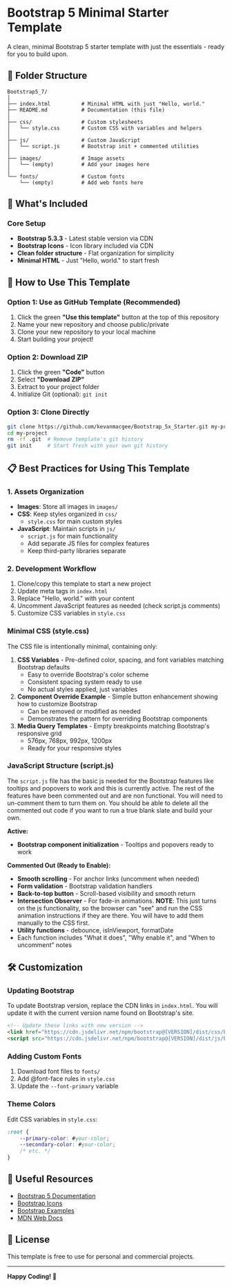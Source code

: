 # Bootstrap 5 Minimal Starter Template

A clean, minimal Bootstrap 5 starter template with just the essentials - ready for you to build upon.

## 📁 Folder Structure

```
Bootstrap5_7/
│
├── index.html          # Minimal HTML with just "Hello, world."
├── README.md           # Documentation (this file)
│
├── css/                # Custom stylesheets
│   └── style.css       # Custom CSS with variables and helpers
│
├── js/                 # Custom JavaScript
│   └── script.js       # Bootstrap init + commented utilities
│
├── images/             # Image assets
│   └── (empty)         # Add your images here
│
└── fonts/              # Custom fonts
    └── (empty)         # Add web fonts here
```

## 🚀 What's Included

### Core Setup
- **Bootstrap 5.3.3** - Latest stable version via CDN
- **Bootstrap Icons** - Icon library included via CDN
- **Clean folder structure** - Flat organization for simplicity
- **Minimal HTML** - Just "Hello, world." to start fresh

## 🎯 How to Use This Template

### Option 1: Use as GitHub Template (Recommended)
1. Click the green **"Use this template"** button at the top of this repository
2. Name your new repository and choose public/private
3. Clone your new repository to your local machine
4. Start building your project!

### Option 2: Download ZIP
1. Click the green **"Code"** button
2. Select **"Download ZIP"**
3. Extract to your project folder
4. Initialize Git (optional): `git init`

### Option 3: Clone Directly
```bash
git clone https://github.com/kevanmacgee/Bootstrap_5x_Starter.git my-project
cd my-project
rm -rf .git  # Remove template's git history
git init     # Start fresh with your own git history
```

## 📋 Best Practices for Using This Template

### 1. **Assets Organization**

- **Images**: Store all images in `images/`
- **CSS**: Keep styles organized in `css/`
  - `style.css` for main custom styles
- **JavaScript**: Maintain scripts in `js/`
  - `script.js` for main functionality
  - Add separate JS files for complex features
  - Keep third-party libraries separate

### 2. **Development Workflow**

1. Clone/copy this template to start a new project
2. Update meta tags in `index.html`
3. Replace "Hello, world." with your content
4. Uncomment JavaScript features as needed (check script.js comments)
5. Customize CSS variables in `style.css`

### Minimal CSS (style.css)
The CSS file is intentionally minimal, containing only:

1. **CSS Variables** - Pre-defined color, spacing, and font variables matching Bootstrap defaults
   - Easy to override Bootstrap's color scheme
   - Consistent spacing system ready to use
   - No actual styles applied, just variables
2. **Component Override Example** - Simple button enhancement showing how to customize Bootstrap
   - Can be removed or modified as needed
   - Demonstrates the pattern for overriding Bootstrap components
3. **Media Query Templates** - Empty breakpoints matching Bootstrap's responsive grid
   - 576px, 768px, 992px, 1200px
   - Ready for your responsive styles

### JavaScript Structure (script.js)

The `script.js` file has the basic js needed for the Bootstrap features like tooltips and popovers to work and this is currently active. The rest of the features have been commented out and are non functional. You will need to un-comment them to turn them on. You should be able to delete all the commented out code if you want to run a true blank slate and build your own.

**Active:**
- **Bootstrap component initialization** - Tooltips and popovers ready to work

**Commented Out (Ready to Enable):**

- **Smooth scrolling** - For anchor links (uncomment when needed)
- **Form validation** - Bootstrap validation handlers
- **Back-to-top button** - Scroll-based visibility and smooth return
- **Intersection Observer** - For fade-in animations. **NOTE**: This just turns on the js functionality, so the browser can "see" and run the CSS animation instructions if they are there. You will have to add them manually to the CSS first.
- **Utility functions** - debounce, isInViewport, formatDate
- Each function includes "What it does", "Why enable it", and "When to uncomment" notes



## 🛠️ Customization

### Updating Bootstrap
To update Bootstrap version, replace the CDN links in `index.html`. You will update it with the current version name found on Bootstrap's site.
```html
<!-- Update these links with new version -->
<link href="https://cdn.jsdelivr.net/npm/bootstrap@[VERSION]/dist/css/bootstrap.min.css">
<script src="https://cdn.jsdelivr.net/npm/bootstrap@[VERSION]/dist/js/bootstrap.bundle.min.js">
```

### Adding Custom Fonts
1. Download font files to `fonts/`
2. Add @font-face rules in `style.css`
3. Update the `--font-primary` variable

### Theme Colors
Edit CSS variables in `style.css`:
```css
:root {
    --primary-color: #your-color;
    --secondary-color: #your-color;
    /* etc. */
}
```

## 🔗 Useful Resources

- [Bootstrap 5 Documentation](https://getbootstrap.com/docs/5.3/)
- [Bootstrap Icons](https://icons.getbootstrap.com/)
- [Bootstrap Examples](https://getbootstrap.com/docs/5.3/examples/)
- [MDN Web Docs](https://developer.mozilla.org/)

## 📝 License

This template is free to use for personal and commercial projects.

---

**Happy Coding! 🎉**
